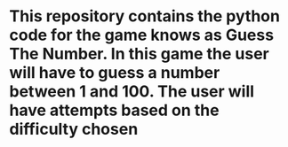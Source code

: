 # This repository contains the python code for the game knows as Guess The Number. In this game the user will have to guess a number between 1 and 100. The user will have attempts based on the difficulty chosen

